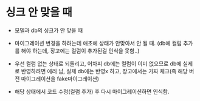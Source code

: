 

# 싱크 안 맞을 때

- 모델과 db의 싱크가 안 맞을 때
- 마이그레이션 변경을 하려는데 애초에 상태가 안맞아서 안 될 때.
(db에 컬럼 추가를 해야 하는데, 장고에는 컬럼이 추가된걸 인식을 못함..)

- 우선 컬럼 없는 상태로 되돌리고, 어차피 db에는 컬럼이 이미 없으므로 db에 실제로 반영하려면 에러 남, 실제 db에는 반영x 하고, 장고에서는 가짜 체크(즉 해당 버전 마이그레이션을 fake마이그레이션)
- 해당 상태에서 코드 수정(컬럼 추가) 후 다시 마이그레이션하면 인식함. 
